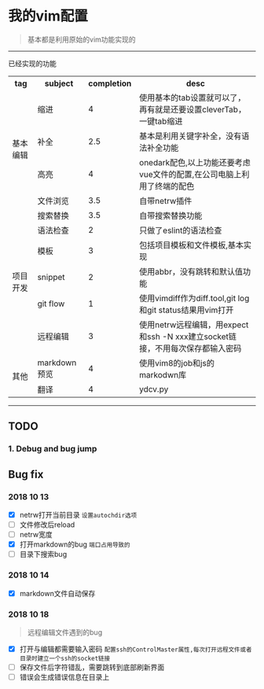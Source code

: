 # 我的vim配置

> 基本都是利用原始的vim功能实现的

---
<div class="table-users">
  <div class="header">已经实现的功能</div>
  <table border="0" cellspacing="0" style="width:100%">
    <tr>
      <th>tag</th>
      <th>subject</th>
      <th>completion</th>
      <th>desc</th>
    </tr>
    <tr>
      <td rowspan="4" class="t">基本编辑</td>
      <td>缩进</td>
      <td>4</td>
      <td>使用基本的tab设置就可以了，再有就是还要设置cleverTab，一键tab缩进</td>
    </tr>
    <tr>
      <td>补全</td>
      <td>2.5</td>
      <td>基本是利用关键字补全，没有语法补全功能</td>
    </tr>
    <tr>
      <td>高亮</td>
      <td>4</td>
      <td>onedark配色,以上功能还要考虑vue文件的配置,在公司电脑上利用了终端的配色</td>
    </tr>
    <tr>
      <td>文件浏览</td>
      <td>3.5</td>
      <td>自带netrw插件</td>
    </tr>
    <tr>
      <td rowspan="6" class="t">项目开发</td>
      <td>搜索替换</td>
      <td>3.5</td>
      <td>自带搜索替换功能</td>
    </tr>
    <tr>
      <td>语法检查</td>
      <td>2</td>
      <td>只做了eslint的语法检查</td>
    </tr>
    <tr>
      <td>模板</td>
      <td>3</td>
      <td>包括项目模板和文件模板,基本实现</td>
    </tr>
    <tr>
      <td>snippet</td>
      <td>2</td>
      <td>使用abbr，没有跳转和默认值功能</td>
    </tr>
    <tr>
      <td>git flow</td>
      <td>1</td>
      <td>使用vimdiff作为diff.tool,git log和git status结果用vim打开</td>
    </tr>
    <tr>
      <td>远程编辑</td>
      <td>3</td>
      <td>使用netrw远程编辑，用expect和ssh -N xxx建立socket链接，不用每次保存都输入密码</td>
    </tr>
    <tr>
      <td rowspan="2" class="t">其他</td>
      <td>markdown预览</td>
      <td>4</td>
      <td>使用vim8的job和js的markodwn库</td>
    </tr>
    <tr>
      <td>翻译</td>
      <td>4</td>
      <td>ydcv.py</td>
    </tr>
  </table>
</div>

---

## TODO

### 1. Debug and bug jump



## Bug fix
### 2018 10 13

- [x] netrw打开当前目录 `设置autochdir选项`
- [ ] 文件修改后reload
- [ ] netrw宽度
- [x] 打开markdown的bug `端口占用导致的`
- [ ] 目录下搜索bug 

### 2018 10 14

- [x] markdown文件自动保存

### 2018 10 18

> 远程编辑文件遇到的bug

- [x] 打开与编辑都需要输入密码 `配置ssh的ControlMaster属性,每次打开远程文件或者目录时建立一个ssh的socket链接`
- [ ] 保存文件后字符错乱，需要跳转到底部刷新界面
- [ ] 错误会生成错误信息在目录上
